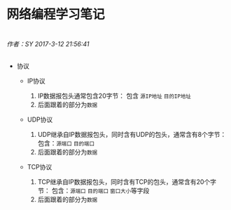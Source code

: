 # 网络编程学习笔记

#
*作者：SY*
*2017-3-12 21:56:41*
##

+ 协议
	+ IP协议
		1. IP数据报包头通常包含20字节： 包含 `源IP地址` `目的IP地址`
		2. 后面跟着的部分为`数据`
	
	+ UDP协议
		1. UDP继承自IP数据报包头，同时含有UDP的包头，通常含有8个字节：
		包含：`源端口` `目的端口`
		2. 后面跟着的部分为`数据`
		
	+ TCP协议
		1. TCP继承自IP数据报包头，同时含有TCP的包头，通常含有20个字节：
		包含：`源端口` `目的端口` `窗口大小`等字段
		2. 后面跟着的部分为`数据`

